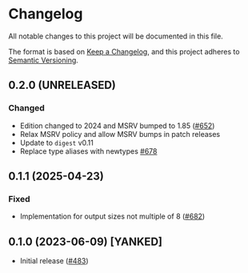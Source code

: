 # Changelog

All notable changes to this project will be documented in this file.

The format is based on [Keep a Changelog](https://keepachangelog.com/en/1.0.0/),
and this project adheres to [Semantic Versioning](https://semver.org/spec/v2.0.0.html).

## 0.2.0 (UNRELEASED)
### Changed
- Edition changed to 2024 and MSRV bumped to 1.85 ([#652])
- Relax MSRV policy and allow MSRV bumps in patch releases
- Update to `digest` v0.11
- Replace type aliases with newtypes [#678]

[#652]: https://github.com/RustCrypto/hashes/pull/652
[#678]: https://github.com/RustCrypto/hashes/pull/678

## 0.1.1 (2025-04-23)
### Fixed
- Implementation for output sizes not multiple of 8 ([#682])

[#682]: https://github.com/RustCrypto/hashes/pull/682

## 0.1.0 (2023-06-09) [YANKED]
- Initial release ([#483])

[#483]: https://github.com/RustCrypto/hashes/pull/483
